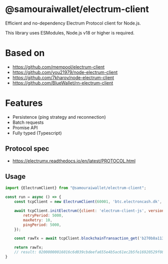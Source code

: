 # @samouraiwallet/electrum-client

Efficient and no-dependency Electrum Protocol client for Node.js.

This library uses ESModules, Node.js v18 or higher is required.

# Based on

* https://github.com/mempool/electrum-client
* https://github.com/you21979/node-electrum-client
* https://github.com/7kharov/node-electrum-client
* https://github.com/BlueWallet/rn-electrum-client

# Features

* Persistence (ping strategy and reconnection)
* Batch requests
* Promise API
* Fully typed (Typescript)

## Protocol spec

* https://electrumx.readthedocs.io/en/latest/PROTOCOL.html

## Usage

```js
import {ElectrumClient} from "@samouraiwallet/electrum-client";

const run = async () => {
    const tcpClient = new ElectrumClient(60001, 'btc.electroncash.dk', 'tcp');

    await tcpClient.initElectrum({client: 'electrum-client-js', version: ['1.2', '1.4']}, {
        retryPeriod: 5000,
        maxRetry: 10,
        pingPeriod: 5000,
    });

    const rawTx = await tcpClient.blockchainTransaction_get('b270b8a113c048ed0024e470e3c7794565c2b3e18c600d20410ec8f454b7d25a');

    return rawTx;
    // result: 02000000016016c6d039cbdeefa655e4b5ac61ec2b5fe16920529f086a2439f59a5994bed6200000006a4730440220421b5daf5f72e514075d256121d6b66e1d9a8993d37ceb0532baca11f6964da502205333d1c4b9be749180bfa8da4da6a07c0e9e2d853c809a75c4b60ef717a628b20121029139c783aa8f31707a67248a6a6b643855e9d1484dbd53cfe7d9e3adf3ce7098ffffffff02c19a01000000000017a9146eda8b447af853746f04b902fea5b2cd959d866d87692c0200000000001976a914443674ce759f8fa2fe83a6608339da782b890c1988ac00000000
}

```
